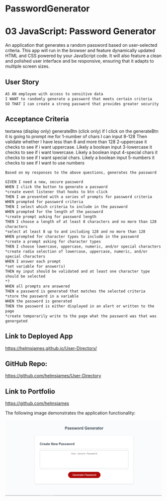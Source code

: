 # PasswordGenerator
# 03 JavaScript: Password Generator

An application that generates a random password based on user-selected criteria. This app will run in the browser and feature dynamically updated HTML and CSS powered by your JavaScript code. It will also feature a clean and polished user interface and be responsive, ensuring that it adapts to multiple screen sizes.

## User Story

```
AS AN employee with access to sensitive data
I WANT to randomly generate a password that meets certain criteria
SO THAT I can create a strong password that provides greater security
```

## Acceptance Criteria
textarea (display only)
generateBtn (click only)
  if I click on the generateBtn it is going to prompt me for
    1-number of chars
      I can input 8-128
      Then validate whether I have less than 8 and more than 128
    2-uppercase
      it checks to see if i want uppercase. Likely a boolean input
    3-lowercase
      it checks to see if i want lowercase. Likely a boolean input
    4-special chars
      it checks to see if I want special chars. Likely a boolean input
    5-numbers
      it checks to see if I want to use numbers

    Based on my responses to the above questions, generates the password  


```
GIVEN I need a new, secure password
WHEN I click the button to generate a password
*create event listener that hooks to btn click
THEN I am presented with a series of prompts for password criteria
WHEN prompted for password criteria
THEN I select which criteria to include in the password
WHEN prompted for the length of the password
*create prompt asking for password length
THEN I choose a length of at least 8 characters and no more than 128 characters
*select at least 8 up to and including 128 and no more than 128
WHEN prompted for character types to include in the password
*create a prompt asking for character types
THEN I choose lowercase, uppercase, numeric, and/or special characters
*create radio selection of lowercase, uppercase, numeric, and/or special characters
WHEN I answer each prompt
*set variable for answer(s)
THEN my input should be validated and at least one character type should be selected
*?
WHEN all prompts are answered
THEN a password is generated that matches the selected criteria
*store the password in a variable
WHEN the password is generated
THEN the password is either displayed in an alert or written to the page
*create temporarily write to the page what the password was that was genergated
```

## Link to Deployed App
https://helmsjames.github.io/User-Directory/

## GitHub Repo:
https://github.com/helmsjames/User-Directory 

## Link to Portfolio

https://github.com/helmsjames
 
The following image demonstrates the application functionality:

![password generator demo](./assets/PasswordGenerator.png)


